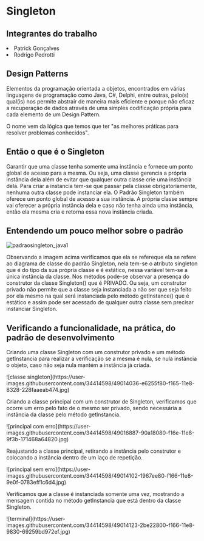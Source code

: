 <h1>Singleton</h1>

<h2>Integrantes do trabalho</h2>
<td><li>Patrick Gonçalves</li>
  <li>Rodrigo Pedrotti</li></td>

<h2><b>Design Patterns</b></h2>
<p>Elementos da programação orientada a objetos, encontrados em várias linguagens de programação como Java, C#, Delphi, 
entre outras, pelo(s) qual(is) nos permite abstrair de maneira mais eficiente e porque não eficaz a recuperação de dados 
através de uma simples codificação própria para cada elemento de um Design Pattern.</p>

<p>O nome vem da lógica que temos que ter "as melhores práticas para resolver problemas conhecidos".</p>

<h2><b>Então o que é o Singleton </b></h2>
<p>Garantir que uma classe tenha somente uma instância e fornece um ponto global de acesso para a mesma.
Ou seja, uma classe gerencia a própria instância dela além de evitar que qualquer outra classe crie uma instância dela. 
Para criar a instancia tem-se que passar pela classe obrigatoriamente, nenhuma outra classe pode instanciar ela. 
O Padrão Singleton também oferece um ponto global de acesso a sua instância. A própria classe sempre vai oferecer a 
própria instância dela e caso não tenha ainda uma instância, então ela mesma cria e retorna essa nova instância criada.</p>

<h2><b>Entendendo um pouco melhor sobre o padrão</b></h2>

![padraosingleton_java1](https://user-images.githubusercontent.com/34414598/48813997-52483380-ed20-11e8-9f33-f0065e73e4f0.jpg)

<p>Observando a imagem acima verificamos que ela se refereque ela se refere ao diagrama de classe do padrão Singleton, nela tem-se o atributo singleton que é do tipo da sua própria classe e é estático, nessa variável tem-se a única instância da classe. Nos métodos pode-se observar a presença do construtor da classe Singleton() que é PRIVADO. Ou seja, um construtor privado não permite que a classe seja instanciada a não ser que seja feito por ela mesmo na qual será instanciada pelo método getInstance() que é estático e assim pode ser acessado de qualquer outra classe sem precisar instanciar Singleton.</p>

<h2>Verificando a funcionalidade, na prática, do padrão de desenvolvimento</h2>

<p>Criando uma classe Singleton com um construtor privado e um método getInstancia para realizar a verificação se a mesma é nula, se nula instância o objeto, caso não seja nula mantém a instância já criada.</p>
![classe singleton](https://user-images.githubusercontent.com/34414598/49014036-e6255f80-f165-11e8-8328-228faaeab474.jpg)

<p>Criando a classe principal com um construtor de Singleton, verificamos que ocorre um erro pelo fato de o mesmo ser privado, sendo necessária a instância da classe pelo método getInstancia.</p>
![principal com erro](https://user-images.githubusercontent.com/34414598/49016887-90a18080-f16e-11e8-9f3b-171468a64820.jpg)

<p>Reajustando a classe principal, retirando a instância pelo construtor e colocando a instância dentro de um laço de repetição.</p>
![principal sem erro](https://user-images.githubusercontent.com/34414598/49014102-1967ee80-f166-11e8-9e0f-0783eff1c6d4.jpg)

<p>Verificamos que a classe é instanciada somente uma vez, mostrando a mensagem contida no método getInstancia que está dentro da classe Singleton.</p>
![terminal](https://user-images.githubusercontent.com/34414598/49014123-2be22800-f166-11e8-9830-69259bd972ef.jpg)
